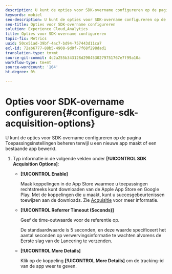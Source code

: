 ```yaml
---
description: U kunt de opties voor SDK-overname configureren op de pagina Toepassingsinstellingen beheren terwijl u een nieuwe app maakt of een bestaande app bewerkt.
keywords: mobiel
seo-description: U kunt de opties voor SDK-overname configureren op de pagina Toepassingsinstellingen beheren terwijl u een nieuwe app maakt of een bestaande app bewerkt.
seo-title: Opties voor SDK-overname configureren
solution: Experience Cloud,Analytics
title: Opties voor SDK-overname configureren
topic-fix: Metrics
uuid: 50ce51ad-39bf-4ac7-bd94-757443d11ca7
exl-id: 72ab6777-88b5-4908-9d0f-7f68f298dad1
translation-type: tm+mt
source-git-commit: 4c2a255b343128d2904530279751767e7f99a10a
workflow-type: tm+mt
source-wordcount: '164'
ht-degree: 0%

---
```


# Opties voor SDK-overname configureren{#configure-sdk-acquisition-options}

U kunt de opties voor SDK-overname configureren op de pagina Toepassingsinstellingen beheren terwijl u een nieuwe app maakt of een bestaande app bewerkt.

1. Typ informatie in de volgende velden onder **[!UICONTROL SDK Acquisition Options]**:

   * **[!UICONTROL Enable]**

      Maak koppelingen in de App Store waarmee u toepassingen rechtstreeks kunt downloaden van de Apple App Store en Google Play. Met de koppelingen die u maakt, kunt u succesgebeurtenissen toewijzen aan de downloads. Zie [Acquisitie](/help/using/acquisition-main/acquisition-main.md) voor meer informatie.

   * **[!UICONTROL Referrer Timeout (Seconds)]**

      Geef de time-outwaarde voor de referentie op.

      De standaardwaarde is 5 seconden, en deze waarde specificeert het aantal seconden op verwervingsinformatie te wachten alvorens de Eerste slag van de Lancering te verzenden.

   * **[!UICONTROL More Details]**

      Klik op de koppeling **[!UICONTROL More Details]** om de tracking-id van de app weer te geven.
